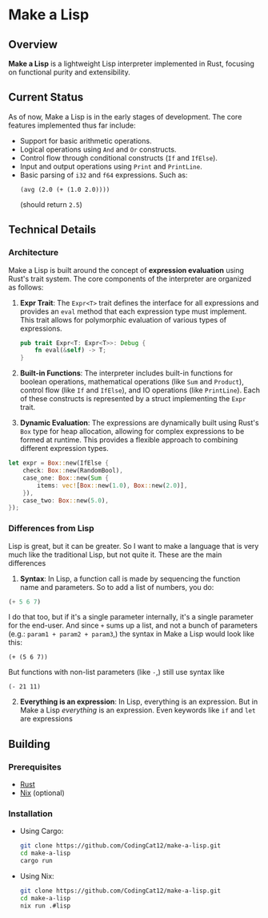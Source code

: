 # Make a Lisp

## Overview

**Make a Lisp** is a lightweight Lisp interpreter implemented in Rust, focusing on functional purity and extensibility.

## Current Status

As of now, Make a Lisp is in the early stages of development. The core features implemented thus far include:
- Support for basic arithmetic operations.
- Logical operations using `And` and `Or` constructs.
- Control flow through conditional constructs (`If` and `IfElse`).
- Input and output operations using `Print` and `PrintLine`.
- Basic parsing of `i32` and `f64` expressions. Such as:
  ```
  (avg (2.0 (+ (1.0 2.0))))
  ```
  (should return `2.5`)

## Technical Details

### Architecture

Make a Lisp is built around the concept of **expression evaluation** using Rust's trait system. The core components of the interpreter are organized as follows:

1. **Expr Trait**: The `Expr<T>` trait defines the interface for all expressions and provides an `eval` method that each expression type must implement. This trait allows for polymorphic evaluation of various types of expressions.

   ```rust
   pub trait Expr<T: Expr<T>>: Debug {
       fn eval(&self) -> T;
   }
   ```

2. **Built-in Functions**: The interpreter includes built-in functions for boolean operations, mathematical operations (like `Sum` and `Product`), control flow (like `If` and `IfElse`), and IO operations (like `PrintLine`). Each of these constructs is represented by a struct implementing the `Expr` trait.

3. **Dynamic Evaluation**: The expressions are dynamically built using Rust's `Box` type for heap allocation, allowing for complex expressions to be formed at runtime. This provides a flexible approach to combining different expression types.

  ```rust
  let expr = Box::new(IfElse {
      check: Box::new(RandomBool),
      case_one: Box::new(Sum {
          items: vec![Box::new(1.0), Box::new(2.0)],
      }),
      case_two: Box::new(5.0),
  });
  ```

### Differences from Lisp

Lisp is great, but it can be greater. So I want to make a language that is very much like the traditional Lisp, but not quite it. These are the main differences

1. **Syntax**: In Lisp, a function call is made by sequencing the function name and parameters. So to add a list of numbers, you do:

  ```lisp
  (+ 5 6 7)
  ```

  I do that too, but if it's a single parameter internally, it's a single parameter for the end-user. And since `+` sums up a list, and not a bunch of parameters (e.g.: `param1 + param2 + param3`,) the syntax in Make a Lisp would look like this:

  ```
  (+ (5 6 7))
  ```

  But functions with non-list parameters (like `-`,) still use syntax like

  ```
  (- 21 11)
  ```

2. **Everything is an expression**: In Lisp, everything is an expression. But in Make a Lisp *everything* is an expression. Even keywords like `if` and `let` are expressions

## Building

### Prerequisites

- [Rust](https://www.rust-lang.org/tools/install)
- [Nix](https://nixos.org/download/#download-nix) (optional) 

### Installation

- Using Cargo:
  ```bash
  git clone https://github.com/CodingCat12/make-a-lisp.git
  cd make-a-lisp
  cargo run
  ```

- Using Nix:
  ```bash
  git clone https://github.com/CodingCat12/make-a-lisp.git
  cd make-a-lisp
  nix run .#lisp
  ```
